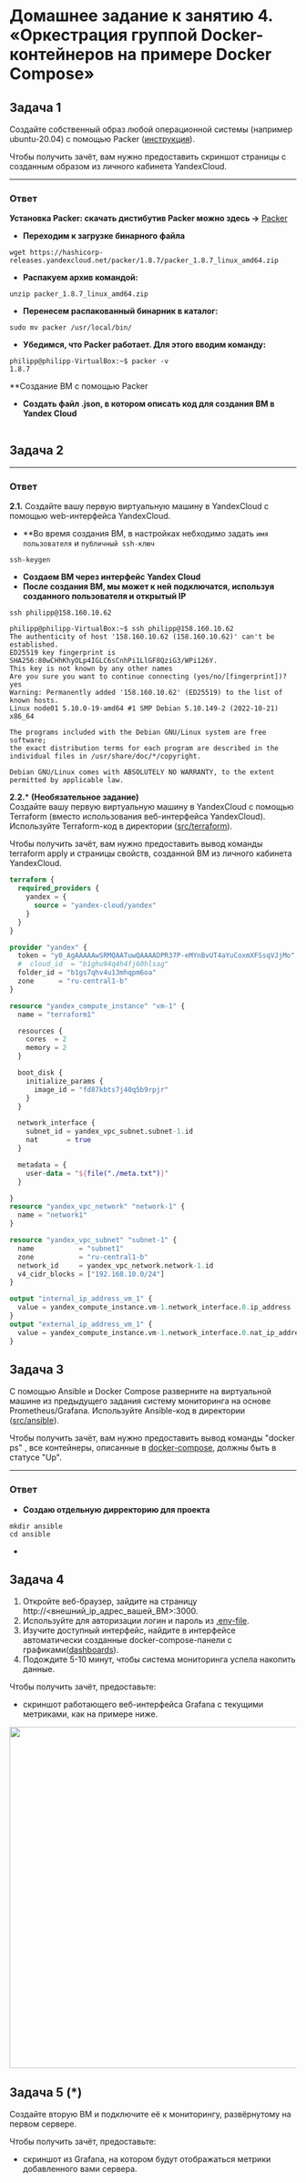 # Домашнее задание к занятию 4. «Оркестрация группой Docker-контейнеров на примере Docker Compose»

## Задача 1

Создайте собственный образ любой операционной системы (например ubuntu-20.04) с помощью Packer ([инструкция](https://cloud.yandex.ru/docs/tutorials/infrastructure-management/packer-quickstart)).

Чтобы получить зачёт, вам нужно предоставить скриншот страницы с созданным образом из личного кабинета YandexCloud.
___
### Ответ
**Установка Packer: скачать дистибутив Packer можно здесь ->** [Packer](https://hashicorp-releases.yandexcloud.net/packer/)
* **Переходим к загрузке бинарного файла**
```
wget https://hashicorp-releases.yandexcloud.net/packer/1.8.7/packer_1.8.7_linux_amd64.zip
```
* **Распакуем архив командой:**
```
unzip packer_1.8.7_linux_amd64.zip
```
* **Перенесем распакованный бинарник в каталог:**
```
sudo mv packer /usr/local/bin/
```
* **Убедимся, что Packer работает. Для этого вводим команду:**
```
philipp@philipp-VirtualBox:~$ packer -v
1.8.7
```
**Создание ВМ с помощью Packer
* **Создать файл .json, в котором описать код для создания ВМ в Yandex Cloud**
```json

```

## Задача 2


____
### Ответ
**2.1.** Создайте вашу первую виртуальную машину в YandexCloud с помощью web-интерфейса YandexCloud.
* **Во время создания ВМ, в настройках небходимо задать ```имя пользователя``` и ```публичный ssh-ключ```
```
ssh-keygen
```
* **Создаем ВМ через интерфейс Yandex Cloud**
* **После создания ВМ, мы может к ней подключатся, используя созданного пользователя и открытый IP**
```
ssh philipp@158.160.10.62
```
```
philipp@philipp-VirtualBox:~$ ssh philipp@158.160.10.62
The authenticity of host '158.160.10.62 (158.160.10.62)' can't be established.
ED25519 key fingerprint is SHA256:80wCHhKhyOLp4IGLC6sCnhPi1LlGF8QziG3/WPi126Y.
This key is not known by any other names
Are you sure you want to continue connecting (yes/no/[fingerprint])? yes
Warning: Permanently added '158.160.10.62' (ED25519) to the list of known hosts.
Linux node01 5.10.0-19-amd64 #1 SMP Debian 5.10.149-2 (2022-10-21) x86_64

The programs included with the Debian GNU/Linux system are free software;
the exact distribution terms for each program are described in the
individual files in /usr/share/doc/*/copyright.

Debian GNU/Linux comes with ABSOLUTELY NO WARRANTY, to the extent
permitted by applicable law.
```
**2.2.*** **(Необязательное задание)**      
Создайте вашу первую виртуальную машину в YandexCloud с помощью Terraform (вместо использования веб-интерфейса YandexCloud).
Используйте Terraform-код в директории ([src/terraform](https://github.com/netology-group/virt-homeworks/tree/virt-11/05-virt-04-docker-compose/src/terraform)).

Чтобы получить зачёт, вам нужно предоставить вывод команды terraform apply и страницы свойств, созданной ВМ из личного кабинета YandexCloud.
```tf
terraform {
  required_providers {
    yandex = {
      source = "yandex-cloud/yandex"
    }
  }
}

provider "yandex" {
  token = "y0_AgAAAAAwSRMQAATuwQAAAADPR37P-eMYnBvUT4aYuCoxmXFSsqVJjMo"
  #  cloud_id  = "b1ghu94q4h4fj60hlsag"
  folder_id = "b1gs7qhv4u13mhqpm6oa"
  zone      = "ru-central1-b"
}

resource "yandex_compute_instance" "vm-1" {
  name = "terraform1"

  resources {
    cores  = 2
    memory = 2
  }

  boot_disk {
    initialize_params {
      image_id = "fd87kbts7j40q5b9rpjr"
    }
  }

  network_interface {
    subnet_id = yandex_vpc_subnet.subnet-1.id
    nat       = true
  }

  metadata = {
    user-data = "${file("./meta.txt")}"
  }

}
resource "yandex_vpc_network" "network-1" {
  name = "network1"
}

resource "yandex_vpc_subnet" "subnet-1" {
  name           = "subnet1"
  zone           = "ru-central1-b"
  network_id     = yandex_vpc_network.network-1.id
  v4_cidr_blocks = ["192.168.10.0/24"]
}

output "internal_ip_address_vm_1" {
  value = yandex_compute_instance.vm-1.network_interface.0.ip_address
}
output "external_ip_address_vm_1" {
  value = yandex_compute_instance.vm-1.network_interface.0.nat_ip_address
}

```


## Задача 3

С помощью Ansible и Docker Compose разверните на виртуальной машине из предыдущего задания систему мониторинга на основе Prometheus/Grafana.
Используйте Ansible-код в директории ([src/ansible](https://github.com/netology-group/virt-homeworks/tree/virt-11/05-virt-04-docker-compose/src/ansible)).

Чтобы получить зачёт, вам нужно предоставить вывод команды "docker ps" , все контейнеры, описанные в [docker-compose](https://github.com/netology-group/virt-homeworks/blob/virt-11/05-virt-04-docker-compose/src/ansible/stack/docker-compose.yaml),  должны быть в статусе "Up".

____
### Ответ
* **Создаю отдельную дирректорию для проекта**
```
mkdir ansible
cd ansible
```
* 

## Задача 4

1. Откройте веб-браузер, зайдите на страницу http://<внешний_ip_адрес_вашей_ВМ>:3000.
2. Используйте для авторизации логин и пароль из [.env-file](https://github.com/netology-group/virt-homeworks/blob/virt-11/05-virt-04-docker-compose/src/ansible/stack/.env).
3. Изучите доступный интерфейс, найдите в интерфейсе автоматически созданные docker-compose-панели с графиками([dashboards](https://grafana.com/docs/grafana/latest/dashboards/use-dashboards/)).
4. Подождите 5-10 минут, чтобы система мониторинга успела накопить данные.

Чтобы получить зачёт, предоставьте: 

- скриншот работающего веб-интерфейса Grafana с текущими метриками, как на примере ниже.
<p align="center">
  <img width="1200" height="600" src="./assets/yc_02.png">
</p>

## Задача 5 (*)

Создайте вторую ВМ и подключите её к мониторингу, развёрнутому на первом сервере.

Чтобы получить зачёт, предоставьте:

- скриншот из Grafana, на котором будут отображаться метрики добавленного вами сервера.

